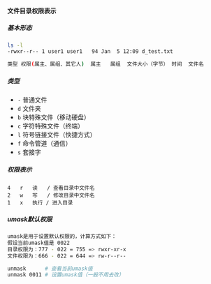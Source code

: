#### 文件目录权限表示

##### 基本形态
```bash
ls -l 
-rwxr--r-- 1 user1 user1   94 Jan  5 12:09 d_test.txt

类型 权限(属主、属组、其它人)  属主   属组  文件大小（字节） 时间  文件名
```

##### 类型
- `-` 普通文件
- `d` 文件夹
- `b` 块特殊文件（移动硬盘）
- `c` 字符特殊文件（终端）
- `l` 符号链接文件（快捷方式）
- `f` 命令管道（通信）
- `s` 套接字


##### 权限表示
```
4   r   读   / 查看目录中文件名
2   w   写   / 修改目录中文件名
1   x   执行 / 进入目录
```

##### umask默认权限
```bash
umask是用于设置默认权限的，计算方式如下：
假设当前umask值是 0022
目录权限为：777 - 022 = 755 => rwxr-xr-x
文件权限为：666 - 022 = 644 => rw-r--r--

unmask      # 查看当前umask值
unmask 0011 # 设置umask值（一般不用去改）
```



